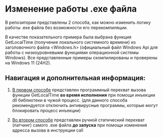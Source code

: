 # Изменение работы .exe файла

В репозитории представлены 2 способа, как можно изменить логику работы .exe файла без возможности его перекомпиляции.

В качестве показательного примера была выбрана функция GetLocalTime (получение локального системного времени) из заголовочного файла <Windows.h> (официальный файл Windows Api для работы с низкоуровневыми функциями операционной системы Windows). Все представленные примеры скомпилированы и проверены на Windows 11 (24H2).



## Навигация и дополнительная информация:

1) [В первом способе](1/) представлен программный перехват вызова функции GetLocalTime **во время исполнения** при помощи инъекции dll библиотеки в чужой процесс. (для данного способа рекомендуется отключить антивирусные программы, которые могут блокировать процесс инъекции)

2) [Во втором способе](2/) представлен ручной статический перехват (патчинг) самого .exe файла **до запуска** при помощи изменения адресса вызова в инструкции call
